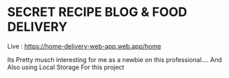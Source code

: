 # SECRET RECIPE BLOG & FOOD DELIVERY

Live : https://home-delivery-web-app.web.app/home

Its Pretty musch interesting for me as a newbie on this professional.... And Also using Local Storage For this project


